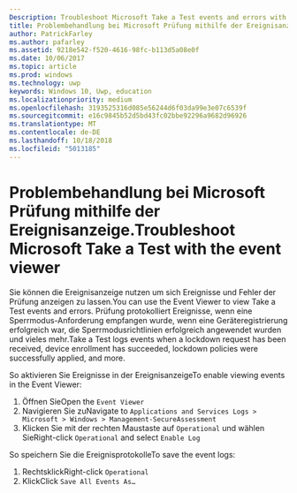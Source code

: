 ```yaml
---
Description: Troubleshoot Microsoft Take a Test events and errors with the event viewer.
title: Problembehandlung bei Microsoft Prüfung mithilfe der Ereignisanzeige.
author: PatrickFarley
ms.author: pafarley
ms.assetid: 9218e542-f520-4616-98fc-b113d5a08e0f
ms.date: 10/06/2017
ms.topic: article
ms.prod: windows
ms.technology: uwp
keywords: Windows 10, Uwp, education
ms.localizationpriority: medium
ms.openlocfilehash: 3193525316d085e56244d6f03da99e3e07c6539f
ms.sourcegitcommit: e16c9845b52d5bd43fc02bbe92296a9682d96926
ms.translationtype: MT
ms.contentlocale: de-DE
ms.lasthandoff: 10/18/2018
ms.locfileid: "5013185"
---
```

# <a name="troubleshoot-microsoft-take-a-test-with-the-event-viewer"></a><span data-ttu-id="f9a1e-103">Problembehandlung bei Microsoft Prüfung mithilfe der Ereignisanzeige.</span><span class="sxs-lookup"><span data-stu-id="f9a1e-103">Troubleshoot Microsoft Take a Test with the event viewer</span></span>

<span data-ttu-id="f9a1e-104">Sie können die Ereignisanzeige nutzen um sich Ereignisse und Fehler der Prüfung anzeigen zu lassen.</span><span class="sxs-lookup"><span data-stu-id="f9a1e-104">You can use the Event Viewer to view Take a Test events and errors.</span></span> <span data-ttu-id="f9a1e-105">Prüfung protokolliert Ereignisse, wenn eine Sperrmodus-Anforderung empfangen wurde, wenn eine Geräteregistrierung erfolgreich war, die Sperrmodusrichtlinien erfolgreich angewendet wurden und vieles mehr.</span><span class="sxs-lookup"><span data-stu-id="f9a1e-105">Take a Test logs events when a lockdown request has been received, device enrollment has succeeded, lockdown policies were successfully applied, and more.</span></span>

<span data-ttu-id="f9a1e-106">So aktivieren Sie Ereignisse in der Ereignisanzeige</span><span class="sxs-lookup"><span data-stu-id="f9a1e-106">To enable viewing events in the Event Viewer:</span></span>
1. <span data-ttu-id="f9a1e-107">Öffnen Sie</span><span class="sxs-lookup"><span data-stu-id="f9a1e-107">Open the</span></span> `Event Viewer`
2. <span data-ttu-id="f9a1e-108">Navigieren Sie zu</span><span class="sxs-lookup"><span data-stu-id="f9a1e-108">Navigate to</span></span> `Applications and Services Logs > Microsoft > Windows > Management-SecureAssessment`
3. <span data-ttu-id="f9a1e-109">Klicken Sie mit der rechten Maustaste auf `Operational` und wählen Sie</span><span class="sxs-lookup"><span data-stu-id="f9a1e-109">Right-click `Operational` and select</span></span> `Enable Log`

<span data-ttu-id="f9a1e-110">So speichern Sie die Ereignisprotokolle</span><span class="sxs-lookup"><span data-stu-id="f9a1e-110">To save the event logs:</span></span>
1. <span data-ttu-id="f9a1e-111">Rechtsklick</span><span class="sxs-lookup"><span data-stu-id="f9a1e-111">Right-click</span></span> `Operational`
2. <span data-ttu-id="f9a1e-112">Klick</span><span class="sxs-lookup"><span data-stu-id="f9a1e-112">Click</span></span> `Save All Events As…`
